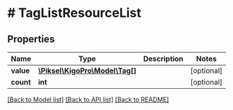 # # TagListResourceList

## Properties

Name | Type | Description | Notes
------------ | ------------- | ------------- | -------------
**value** | [**\Piksel\KigoPro\Model\Tag[]**](Tag.md) |  | [optional] 
**count** | **int** |  | [optional] 

[[Back to Model list]](../../README.md#documentation-for-models) [[Back to API list]](../../README.md#documentation-for-api-endpoints) [[Back to README]](../../README.md)


